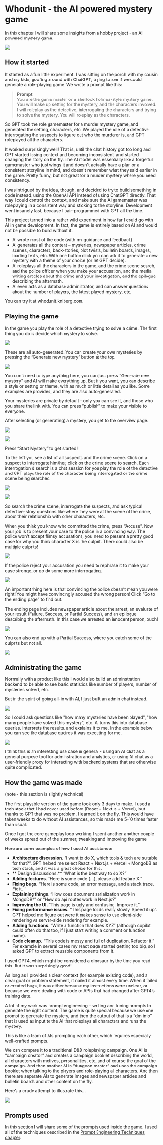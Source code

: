 # Whodunit - the AI powered mystery game

In this chapter I will share some insights from a hobby project - an AI powered mystery game.

![](resources/490-board.png)

## How it started

It started as a fun little experiment. I was sitting on the porch with my cousin and my kids, goofing around with ChatGPT, trying to see if we could generate a role-playing game. We wrote a prompt like this:

> **Prompt**  
> You are the game master or a sherlock holmes-style mystery game.
> You will make up setting for the mystery, and the characters involved.
> I will roleplay as the detective, interrogating the characters and trying to solve the mystery.
> You will roleplay as the characters.

So GPT took the role gamemaster for a murder mystery game, and generated the setting, characters, etc. We played the role of a detective interrogating the suspects to figure out who the murderer is, and GPT roleplayed all the characters.

It worked surprisingly well! That is, until the chat history got too long and GPT started losing context and becoming inconsistent, and started changing the story on the fly. The AI model was essentially like a forgetful gamemaster who just wings it and doesn't actually have a plan or a consistent storyline in mind, and doesn't remember what they said earlier in the game. Pretty funny, but not great for a murder mystery where you need consistency.

I was intrigued by the idea, though, and decided to try to build something in code instead, using the OpenAI API instead of using ChatGPT directly. That way I could control the context, and make sure the AI gamemaster was roleplaying in a consistent way and sticking to the storyline. Development went insanely fast, because I pair-programmed with GPT all the time.

This project turned into a rather wild experiment in how far I could go with AI in game development. In fact, the game is entirely based on AI and would not be possible to build without it.

- AI wrote most of the code (with my guidance and feedback)
- AI generates all the content – mysteries, newspaper articles, crime scenes, characters, back-stories, plot twists, bulletin boards, images, loading texts, etc. With one button click you can ask it to generate a new mystery with a theme of your choice (or let GPT decide).
- AI roleplays all the characters in the game, and the crime scene search, and the police officer when you make your accusation, and the media writing articles about the crime and your investigation, and the epilogue describing the aftermath.
- AI even acts as a database administrator, and can answer questions about the number of players, the latest played mystery, etc.

You can try it at whodunit.kniberg.com.

## Playing the game

In the game you play the role of a detective trying to solve a crime. The first thing you do is decide which mystery to solve.

![](resources/490-select-mystery.png)

These are all auto-generated. You can create your own mysteries by pressing the “Generate new mystery” button at the top.

![](resources/490-mystery-generator.png)

You don’t need to type anything here, you can just press “Generate new mystery” and AI will make everything up. But if you want, you can describe a style or setting or theme, with as much or little detail as you like. Some examples are provided, and they are also auto-generated.

Your mysteries are private by default – only you can see it, and those who you share the link with. You can press “publish” to make your visible to everyone.

After selecting (or generating) a mystery, you get to the overview page.

![](resources/490-board.png)

![](resources/490-mystery-intro.png)

Press “Start Mystery” to get started!

To the left you see a list of all suspects and the crime scene. Click on a suspect to interrogate him/her, click on the crime scene to search. Each interrogation & search is a chat session for you play the role of the detective and GPT plays the role of the character being interrogated or the crime scene being searched.

![](resources/490-interrogate.png)

![](resources/490-crime-scene.png)

So search the crime scene, interrogate the suspects, and ask typical detective-story questions like where they were at the scene of the crime, about their relationship with other characters, etc.

When you think you know who committed the crime, press “Accuse”. Now your job is to present your case to the police in a convincing way. The police won’t accept flimsy accusations, you need to present a pretty good case for why you think character X is the culprit. There could also be multiple culprits!

![](resources/490-accusation-rejected.png)

If the police reject your accusation you need to rephrase it to make your case stronge, or go do some more interrogating.

![](resources/490-accusation-accepted.png)

An important thing here is that convincing the police doesn’t mean you were right! You might have convincingly accused the wrong person! Click “Go to the ending page” to find out.

The ending page includes newspaper article about the arrest, an evaluate of your result (Failure, Success, or Partial Success), and an epilogue describing the aftermath. In this case we arrested an innocent person, ouch!

![](resources/490-epilogue-failure.png)

You can also end up with a Partial Success, where you catch some of the culprits but not all.

![](resources/490-partial-success.png)

## Administrating the game

Normally with a product like this I would also build an adminstration backend to be able to see basic statistics like number of players, number of mysteries solved, etc.

But in the spirit of going all-in with AI, I just built an admin chat instead.

![](resources/490-admin-chat.png)

So I could ask questions like "how many mysteries have been played", "how many people have solved this mystery", etc. AI turns this into database queries, interprets the results, and explains it to me. In the example below you can see the database queires it was executing for me.

![](resources/490-admin-chat-2.png)

I think this is an interesting use case in general - using an AI chat as a general purpose tool for adminstration and analytics, or using AI chat as a user-friendly proxy for interacting with backend systems that are otherwise quite complicated.

## How the game was made

(note - this section is slightly technical)

The first playable version of the game took only 3 days to make. I used a tech stack that I had never used before (React + Next.js + Vercel), but thanks to GPT that was no problem. I learned it on the fly. This would have taken weeks to do without AI assistances, so this made me 5-10 times faster than usual.

Once I got the core gameplay loop working I spent another another couple of weeks spread out of the summer, tweaking and improving the game.

Here are some examples of how I used AI assistance:

- **Architecture discussion.** “I want to do X, which tools & tech are suitable for that?”. GPT helped me select React + Next.js + Vercel + MongoDB as tech stack, and it was a great choice for this.
- ** Design discussions.** “What is the best way to do X?”
- **Adding features**. “Here is some code (…), please add feature X.”
- **Fixing bugs.** “Here is some code, an error message, and a stack trace. Fix it. “
- **Explaining things.** “How does document serialization work in MongoDB?” or “How do api routes work in Next.js?”
- **Improving the UI.** “This page is ugly and confusing. Improve it.”
- **Fixing performance issues.** “This page loads really slowly. Speed it up”. GPT helped me figure out were it makes sense to use client-side rendering vs server-side rendering for example.
- **Adding functions.** “Write a function that does XYZ” (although copilot could often do that too, if I just start writing a comment or function name).
- **Code cleanup.** “This code is messy and full of duplication. Refactor it.” For example in several cases my react page started getting too big, so I asked GPT to extract reusable components from it.

I used GPT4, which might be considered a dinosaur by the time you read this. But it was surprisingly good!

As long as I provided a clear context (for example existing code), and a clear goal or problem statement, it nailed it almost every time. When it failed or created bugs, it was either because my instructions were unclear, or because we were dealing with code or APIs that had changed after GPT4’s training date.

A lot of my work was prompt engineering – writing and tuning prompts to generate the right content. The game is quite special because we use one prompt to generate the mystery, and then the output of that is a “dm info” that is used as input to the AI that roleplays all characters and runs the mystery.

This is like a team of AIs prompting each other, which requires especially well-crafted prompts.

We can compare it to a traditional D&D roleplaying campaign. One AI is “campaign creator” and creates a campaign booklet describing the world, all characters with motives, personalities, etc, and of course the goal of the campaign. And then another AI is “dungeon master” and uses the campaign booklet when talking to the players and role-playing all characters. And then there are separate AIs to generate images and newspaper articles and bulletin boards and other content on the fly.

Here’s a crude attempt to illustrate this…

![](resources/490-prompt-graph.png)

## Prompts used

In this section I will share some of the prompts used inside the game.
I used all of the techniques described in the [Prompt Engineering Techniques chapter](460-prompt-engineering-techniques.md).
